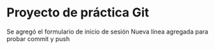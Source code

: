 # Proyecto de práctica Git
Se agregó el formulario de inicio de sesión
Nueva línea agregada para probar commit y push
